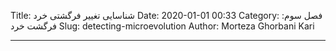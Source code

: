 Title: شناسایی تغییر فرگشتی خرد
Date: 2020-01-01 00:33
Category: فصل سوم: فرگشت خرد
Slug: detecting-microevolution
Author: Morteza Ghorbani Kari

------
